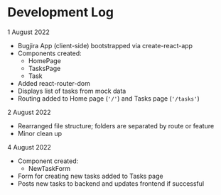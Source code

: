 # Development Log

1 August 2022
- Bugjira App (client-side) bootstrapped via create-react-app
- Components created:
    - HomePage
    - TasksPage
    - Task
- Added react-router-dom
- Displays list of tasks from mock data
- Routing added to Home page (`'/'`) and Tasks page (`'/tasks'`)

2 August 2022
- Rearranged file structure; folders are separated by route or feature
- Minor clean up

4 August 2022
- Component created:
    - NewTaskForm
- Form for creating new tasks added to Tasks page
- Posts new tasks to backend and updates frontend if successful